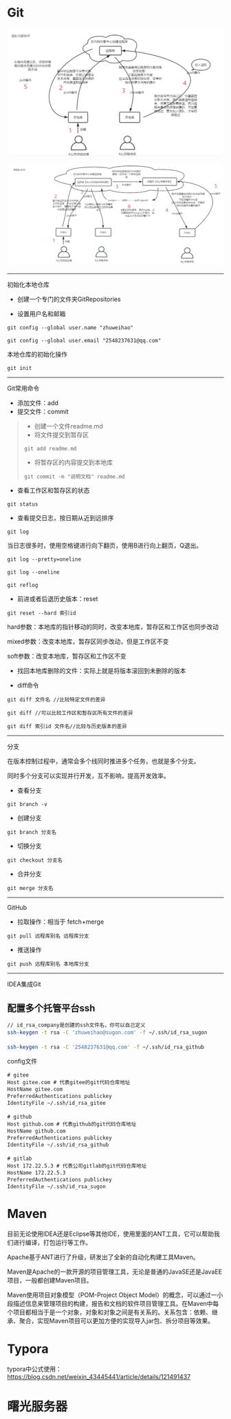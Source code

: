 # Git

![image-20220117191604376](tools.assets/BIY4FcPDt1NjbeH.png)

![image-20220117192059567](tools.assets/cJnTzO5WNxbf6p8.png)

---

初始化本地仓库

- 创建一个专门的文件夹GitRepositories

- 设置用户名和邮箱

```
git config --global user.name "zhuweihao"
```

```
git config --global user.email "2548237631@qq.com"
```

本地仓库的初始化操作

```
git init
```

---

Git常用命令

- 添加文件：add
- 提交文件：commit

> - 创建一个文件readme.md
> - 将文件提交到暂存区
>
> ```
> git add readme.md
> ```
>
> - 将暂存区的内容提交到本地库
>
> ```
> git commit -m "说明文档" readme.md
> ```

- 查看工作区和暂存区的状态

```
git status
```

- 查看提交日志，按日期从近到远排序

```
git log
```

当日志很多时，使用空格键进行向下翻页，使用B进行向上翻页，Q退出。

```
git log --pretty=oneline
```

```
git log --oneline
```

```
git reflog
```

- 前进或者后退历史版本：reset

```
git reset --hard 索引id
```

hard参数：本地库的指针移动的同时，改变本地库，暂存区和工作区也同步改动

mixed参数：改变本地库，暂存区同步改动，但是工作区不变

soft参数：改变本地库，暂存区和工作区不变

- 找回本地库删除的文件：实际上就是将版本滚回到未删除的版本

- diff命令

```
git diff 文件名 //比较特定文件的差异
```

```
git diff //可以比较工作区和暂存区所有文件的差异
```

```
git diff 索引id 文件名//比较与历史版本的差异
```

---

分支

在版本控制过程中，通常会多个线同时推进多个任务，也就是多个分支。

同时多个分支可以实现并行开发，互不影响，提高开发效率。

- 查看分支

```
git branch -v
```

- 创建分支

```
git branch 分支名
```

- 切换分支

```
git checkout 分支名
```

- 合并分支

```
git merge 分支名
```

---

GitHub

- 拉取操作：相当于 fetch+merge

```
git pull 远程库别名 远程库分支
```

- 推送操作

```
git push 远程库别名 本地库分支
```

---

IDEA集成Git





## 配置多个托管平台ssh

```bash
// id_rsa_company是创建的ssh文件名，你可以自己定义
ssh-keygen -t rsa -C 'zhuweihao@sugon.com' -f ~/.ssh/id_rsa_sugon

ssh-keygen -t rsa -C '2548237631@qq.com' -f ~/.ssh/id_rsa_github
```

config文件

```
# gitee
Host gitee.com # 代表gitee的git代码仓库地址
HostName gitee.com
PreferredAuthentications publickey
IdentityFile ~/.ssh/id_rsa_gitee

# github
Host github.com # 代表github的git代码仓库地址
HostName github.com
PreferredAuthentications publickey
IdentityFile ~/.ssh/id_rsa_github

# gitlab
Host 172.22.5.3 # 代表公司gitlab的git代码仓库地址
HostName 172.22.5.3
PreferredAuthentications publickey
IdentityFile ~/.ssh/id_rsa_sugon
```



# Maven

目前无论使用IDEA还是Eclipse等其他IDE，使用里面的ANT工具，它可以帮助我们进行编译，打包运行等工作。

Apache基于ANT进行了升级，研发出了全新的自动化构建工具Maven。

Maven是Apache的一款开源的项目管理工具，无论是普通的JavaSE还是JavaEE项目，一般都创建Maven项目。

Maven使用项目对象模型（POM-Project Object Model）的概念，可以通过一小段描述信息来管理项目的构建，报告和文档的软件项目管理工具。在Maven中每个项目都相当于是一个对象，对象和对象之间是有关系的。关系包含：依赖、继承、聚合，实现Maven项目可以更加方便的实现导入jar包、拆分项目等效果。





# Typora



typora中公式使用：https://blog.csdn.net/weixin_43445441/article/details/121491437





# 曙光服务器
